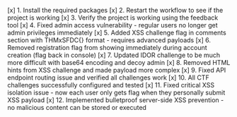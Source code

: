 [x] 1. Install the required packages
[x] 2. Restart the workflow to see if the project is working
[x] 3. Verify the project is working using the feedback tool
[x] 4. Fixed admin access vulnerability - regular users no longer get admin privileges immediately
[x] 5. Added XSS challenge flag in comments section with THMxSFDC{} format - requires advanced payloads
[x] 6. Removed registration flag from showing immediately during account creation (flag back in console)
[x] 7. Updated IDOR challenge to be much more difficult with base64 encoding and decoy admin
[x] 8. Removed HTML hints from XSS challenge and made payload more complex
[x] 9. Fixed API endpoint routing issue and verified all challenges work
[x] 10. All CTF challenges successfully configured and tested
[x] 11. Fixed critical XSS isolation issue - now each user only gets flag when they personally submit XSS payload
[x] 12. Implemented bulletproof server-side XSS prevention - no malicious content can be stored or executed